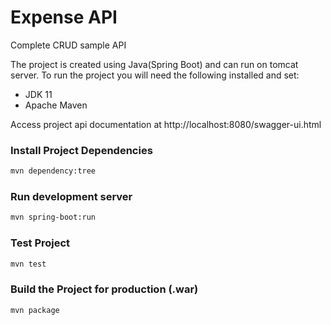 # Expense API
Complete CRUD sample API

The project is created using Java(Spring Boot) and can run on tomcat server. To run the project you will need the following installed and set:
* JDK 11
* Apache Maven

Access project api documentation at http://localhost:8080/swagger-ui.html

### Install Project Dependencies
```bash
mvn dependency:tree
```

### Run development server
```bash
mvn spring-boot:run
```

### Test Project
```bash
mvn test
```

### Build the Project for production (.war)
```bash
mvn package
```